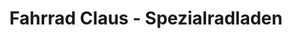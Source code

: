 ---
title: "Fahrrad Claus - Spezialradladen"
url: /trebur/fahrrad-claus-spezialradladen/
shop: Fahrrad
---